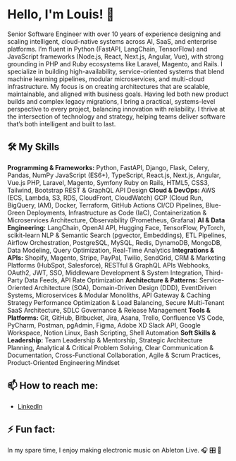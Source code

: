 # Hello, I'm Louis! 👋

Senior Software Engineer with over 10 years of experience designing and scaling intelligent, cloud-native systems across AI, SaaS, and enterprise platforms. I’m fluent in Python (FastAPI, LangChain, TensorFlow) and JavaScript frameworks (Node.js, React, Next.js, Angular, Vue), with strong grounding in PHP and Ruby ecosystems like Laravel, Magento, and Rails. I specialize in building high-availability, service-oriented systems that blend machine learning pipelines, modular microservices, and multi-cloud infrastructure. My focus is on creating architectures that are scalable, maintainable, and aligned with business goals. Having led both new product builds and complex legacy migrations, I bring a practical, systems-level perspective to every project, balancing innovation with reliability. I thrive at the intersection of technology and strategy, helping teams deliver software that’s both intelligent and built to last.

## 🛠️ My Skills

**Programming & Frameworks:** Python, FastAPI, Django, Flask, Celery, Pandas, NumPy JavaScript (ES6+), TypeScript, React.js, Next.js, Angular, Vue.js PHP, Laravel, Magento, Symfony Ruby on Rails, HTML5, CSS3, Tailwind, Bootstrap REST & GraphQL API Design
**Cloud & DevOps:** AWS (ECS, Lambda, S3, RDS, CloudFront, CloudWatch) GCP (Cloud Run, BigQuery, IAM), Docker, Terraform, GitHub Actions CI/CD Pipelines, Blue-Green Deployments, Infrastructure as Code (IaC), Containerization & Microservices Architecture, Observability (Prometheus, Grafana)
**AI & Data Engineering:** LangChain, OpenAI API, Hugging Face, TensorFlow, PyTorch, scikit-learn NLP & Semantic Search (pgvector, Embeddings), ETL Pipelines, Airflow Orchestration, PostgreSQL, MySQL, Redis, DynamoDB, MongoDB, Data Modeling, Query Optimization, Real-Time Analytics
**Integrations & APIs:** Shopify, Magento, Stripe, PayPal, Twilio, SendGrid, CRM & Marketing Platforms (HubSpot, Salesforce), RESTful & GraphQL APIs Webhooks, OAuth2, JWT, SSO, Middleware Development & System Integration, Third-Party Data Feeds, API Rate Optimization
**Architecture & Patterns:** Service-Oriented Architecture (SOA), Domain-Driven Design (DDD), EventDriven Systems, Microservices & Modular Monoliths, API Gateway & Caching Strategy Performance Optimization & Load Balancing, Secure Multi-Tenant SaaS Architecture, SDLC Governance & Release Management
**Tools & Platforms:** Git, GitHub, Bitbucket, Jira, Asana, Trello, Confluence VS Code, PyCharm, Postman, pgAdmin, Figma, Adobe XD Slack API, Google Workspace, Notion Linux, Bash Scripting, Shell Automation
**Soft Skills & Leadership:** Team Leadership & Mentorship, Strategic Architecture Planning, Analytical & Critical Problem Solving, Clear Communication & Documentation, Cross-Functional Collaboration, Agile & Scrum Practices, Product-Oriented Engineering Mindset

## 📫 How to reach me:

- [LinkedIn](https://www.linkedin.com/in/lmmedina/)

## ⚡ Fun fact:

In my spare time, I enjoy making electronic music on Ableton Live. 🎧  🎛️  📀 
